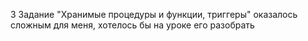 3 Задание "Хранимые процедуры и функции, триггеры" оказалось сложным для меня, хотелось бы на уроке его разобрать
